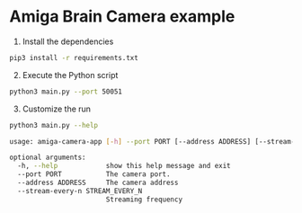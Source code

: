 # Amiga Brain Camera example

1. Install the dependencies

```bash
pip3 install -r requirements.txt
```

2. Execute the Python script

```bash
python3 main.py --port 50051
```

3. Customize the run

```bash
python3 main.py --help

usage: amiga-camera-app [-h] --port PORT [--address ADDRESS] [--stream-every-n STREAM_EVERY_N]

optional arguments:
  -h, --help            show this help message and exit
  --port PORT           The camera port.
  --address ADDRESS     The camera address
  --stream-every-n STREAM_EVERY_N
                        Streaming frequency
```
